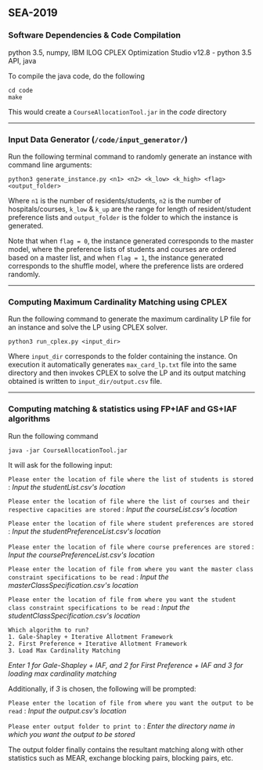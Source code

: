 ## SEA-2019

### Software Dependencies & Code Compilation
python 3.5, numpy, IBM ILOG CPLEX Optimization Studio v12.8 - python 3.5 API, java

To compile the java code, do the following

`cd code` <br />
`make`

This would create a `CourseAllocationTool.jar` in the _code_ directory

---

### Input Data Generator (`/code/input_generator/`)

Run the following terminal command to randomly generate an instance with command line arguments:

`python3 generate_instance.py <n1> <n2> <k_low> <k_high> <flag> <output_folder>`

Where `n1` is the number of residents/students, `n2` is the number of hospitals/courses, `k_low` & `k_up` are the range for length of resident/student preference lists and `output_folder` is the folder to which the instance is generated. 

Note that when `flag = 0`, the instance generated corresponds to the master model, where the preference lists of students and courses are ordered based on a master list, and when `flag = 1`, the instance generated corresponds to the shuffle model, where the preference lists are ordered randomly.

---

### Computing Maximum Cardinality Matching using CPLEX

Run the following command to generate the maximum cardinality LP file for an instance and solve the LP using CPLEX solver.

`python3 run_cplex.py <input_dir>`

Where `input_dir` corresponds to the folder containing the instance. On execution it automatically generates `max_card_lp.txt` file into the same directory and then invokes CPLEX to solve the LP and its output matching obtained is written to `input_dir/output.csv` file.

---

### Computing matching & statistics using FP+IAF and GS+IAF algorithms

Run the following command

`java -jar CourseAllocationTool.jar`

It will ask for the following input:

`Please enter the location of file where the list of students is stored` : _Input the studentList.csv's location_

`Please enter the location of file where the list of courses and their respective capacities are stored` : _Input the courseList.csv's location_

`Please enter the location of file where student preferences are stored` : _Input the studentPreferenceList.csv's location_

`Please enter the location of file where course preferences are stored` : _Input the coursePreferenceList.csv's location_

`Please enter the location of file from where you want the master class constraint specifications to be read` : _Input the masterClassSpecification.csv's location_

`Please enter the location of file from where you want the student class constraint specifications to be read` : _Input the studentClassSpecification.csv's location_

`Which algorithm to run?` <br />
`1. Gale-Shapley + Iterative Allotment Framework` <br />
`2. First Preference + Iterative Allotment Framework` <br />
`3. Load Max Cardinality Matching`

_Enter 1 for Gale-Shapley + IAF, and 2 for First Preference + IAF and 3 for loading max cardinality matching_

Additionally, if _3_ is chosen, the following will be prompted:

`Please enter the location of file from where you want the output to be read` : _Input the output.csv's location_

`Please enter output folder to print to` : _Enter the directory name in which you want the output to be stored_

The output folder finally contains the resultant matching along with other statistics such as MEAR, exchange blocking pairs, blocking pairs, etc.

